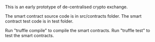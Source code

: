 This is an early prototype of de-centralised crypto exchange.

The smart contract source code is in src/contracts folder.
The smart contract test code is in test folder.

Run "truffle compile" to compile the smart contracts.
Run "truffle test" to test the smart contracts.